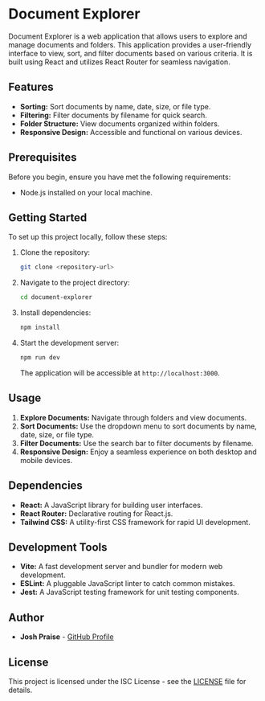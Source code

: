 # Document Explorer

Document Explorer is a web application that allows users to explore and manage documents and folders. This application provides a user-friendly interface to view, sort, and filter documents based on various criteria. It is built using React and utilizes React Router for seamless navigation.

## Features

- **Sorting:** Sort documents by name, date, size, or file type.
- **Filtering:** Filter documents by filename for quick search.
- **Folder Structure:** View documents organized within folders.
- **Responsive Design:** Accessible and functional on various devices.

## Prerequisites

Before you begin, ensure you have met the following requirements:

- Node.js installed on your local machine.

## Getting Started

To set up this project locally, follow these steps:

1. Clone the repository:

   ```sh
   git clone <repository-url>
   ```

2. Navigate to the project directory:

   ```sh
   cd document-explorer
   ```

3. Install dependencies:

   ```sh
   npm install
   ```

4. Start the development server:

   ```sh
   npm run dev
   ```

   The application will be accessible at `http://localhost:3000`.

## Usage

1. **Explore Documents:** Navigate through folders and view documents.
2. **Sort Documents:** Use the dropdown menu to sort documents by name, date, size, or file type.
3. **Filter Documents:** Use the search bar to filter documents by filename.
4. **Responsive Design:** Enjoy a seamless experience on both desktop and mobile devices.

## Dependencies

- **React:** A JavaScript library for building user interfaces.
- **React Router:** Declarative routing for React.js.
- **Tailwind CSS:** A utility-first CSS framework for rapid UI development.

## Development Tools

- **Vite:** A fast development server and bundler for modern web development.
- **ESLint:** A pluggable JavaScript linter to catch common mistakes.
- **Jest:** A JavaScript testing framework for unit testing components.

## Author

- **Josh Praise** - [GitHub Profile](https://github.com/yourusername)

## License

This project is licensed under the ISC License - see the [LICENSE](LICENSE) file for details.
